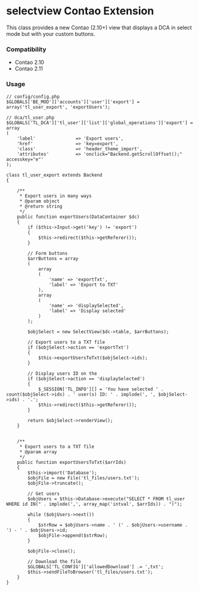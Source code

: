 selectview Contao Extension
===========================

This class provides a new Contao (2.10+) view that displays a DCA in select mode but with your custom buttons.

### Compatibility
- Contao 2.10
- Contao 2.11

### Usage

	// config/config.php
	$GLOBALS['BE_MOD']['accounts']['user']['export'] = array('tl_user_export', 'exportUsers');

	// dca/tl_user.php
	$GLOBALS['TL_DCA']['tl_user']['list']['global_operations']['export'] = array
	(
		'label'               => 'Export users',
		'href'                => 'key=export',
		'class'               => 'header_theme_import',
		'attributes'          => 'onclick="Backend.getScrollOffset();" accesskey="e"'
	);

	class tl_user_export extends Backend
	{

		/**
		 * Export users in many ways
		 * @param object
		 * @return string
		 */
		public function exportUsers(DataContainer $dc)
		{
			if ($this->Input->get('key') != 'export')
			{
				$this->redirect($this->getReferer());
			}

			// Form buttons
			$arrButtons = array
			(
				array
				(
					'name' => 'exportTxt',
					'label' => 'Export to TXT'
				),
				array
				(
					'name' => 'displaySelected',
					'label' => 'Display selected'
				)
			);

			$objSelect = new SelectView($dc->table, $arrButtons);

			// Export users to a TXT file
			if ($objSelect->action == 'exportTxt')
			{
				$this->exportUsersToTxt($objSelect->ids);
			}

			// Display users ID on the 
			if ($objSelect->action == 'displaySelected')
			{
				$_SESSION['TL_INFO'][] = 'You have selected ' . count($objSelect->ids) . ' user(s) ID: ' . implode(', ', $objSelect->ids) . '.';
				$this->redirect($this->getReferer());
			}

			return $objSelect->renderView();
		}


		/**
		 * Export users to a TXT file
		 * @param array
		 */
		public function exportUsersToTxt($arrIds)
		{
			$this->import('Database');
			$objFile = new File('tl_files/users.txt');
			$objFile->truncate();

			// Get users
			$objUsers = $this->Database->execute("SELECT * FROM tl_user WHERE id IN(" . implode(',', array_map('intval', $arrIds)) . ")");

			while ($objUsers->next())
			{
				$strRow = $objUsers->name . ' (' . $objUsers->username . ') - ' . $objUsers->id;
				$objFile->append($strRow);
			}

			$objFile->close();

			// Download the file
			$GLOBALS['TL_CONFIG']['allowedDownload'] .= ',txt';
			$this->sendFileToBrowser('tl_files/users.txt');
		}
	}
